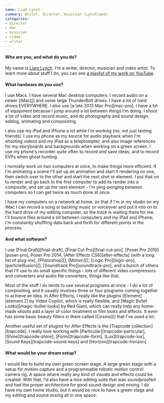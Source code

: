 ```yaml
---
name: Liam Lynch
summary: Writer, director, musician (Lynchland)
categories:
- director
- mac
- musician
- video
- writer
---
```


#### Who are you, and what do you do?

My name is [Liam Lynch](http://www.lynchland.com/ "Liam's website."). I'm a writer, director, musician and video artist. To learn more about stuff I do, you can see [a playlist of my work on YouTube](https://www.youtube.com/playlist?list=PL56D4244586C3E273 "Some of Liam's videos, on YouTube.").

#### What hardware do you use?

I use Macs. I have several Mac desktop computers. I record audio on a newer [iMac][] and some large ThunderBolt drives. I have a lot of hard drives EVERYWHERE. I also use [a late 2013 Mac Pro][mac-pro]. I have a lot of equipment because I jump around a lot between things I'm doing. I shoot a lot of video and record music, and do photography and sound design, editing, animating and compositing.

I also use my iPad and iPhone a lot while I'm working (no, not just texting friends). I use my phone as my source for audio playback when I'm shooting videos and my iPad as a teleprompter, and also image references for my storyboards and backgrounds when working on a green screen. I use my phone's recorder quite often to record and save ideas, and to record EVPs when ghost hunting.

I normally work on two computers at once, to make things more efficient. If I'm animating a scene I'll set up an animation and start it rendering on one, then switch over to the other and start the next shot or element. I put that on to render and go back to the first computer to add its render into a composite, and set up the next element - I'm ping-ponging between computers so I can get twice as much done at once.

I have my computers on a network at home, so that if I'm in my studio on my iMac I can record a song or backing music or voiceover and put it into on to the hard drive of my editing computer, so the track is waiting there for me. I'll bounce files around a lot between computers and my iPad and iPhone; I'm constantly shuffling data back and forth for different points in the process.

#### And what software?

I use [Final Draft][final-draft], [Final Cut Pro][final-cut-pro], [Poser Pro 2010][poser-pro], Poser Pro 2014, [After Effects CS6][after-effects] (with a long list of plug-ins), [Photoshop][], [Motion][], [Logic Pro][logic-pro], [particleIllusion][], [Soundtrack Pro][soundtrack-pro], and a bunch of others that I'll use to do small specific things - lots of different video compressors and converters and audio file converters, things like that.

Most of the stuff I do tends to use several programs at once - I do a lot of compositing, and it usually involves three or four programs coming together to achieve an idea. In After Effects, I really like the plugins [Element][element.2] by Video Copilot, which is really flexible, and [Magic Bullet Looks][magic-bullet-looks] by Red Giant, which can really help any home-made shoots add a layer of color treatment or film looks and effects. It even has some basic beauty filters in there called [Cosmo][] that I've used a lot.

Another useful set of plugins for After Effects is the [Trapcode collection][trapcode]. I really love working with [Particular][trapcode-particular], [Shine][trapcode-shine], [Form][trapcode-form], [Lux][trapcode-lux], [Sound Keys][trapcode-sound-keys] and [Horizon][trapcode-horizon].

#### What would be your dream setup?

I would like to build my own green screen stage. A large green stage with a setup for motion capture and a programmable robotic motion control camera rig. A space where really any kind of visuals and effects could be created. With that, I'd also have a nice editing suite that was soundproofed and had the proper architecture for good sound design and mixing. I do have my own home studio, but it would be nice to have a green stage and my editing and sound mixing all in one space.
